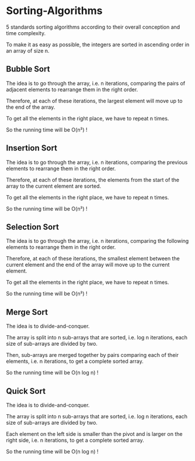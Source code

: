 # Sorting-Algorithms

5 standards sorting algorithms according to their overall conception and time complexity.

To make it as easy as possible, the integers are sorted in ascending order in an array of size n.

## Bubble Sort

The idea is to go through the array, i.e. n iterations, comparing the pairs of adjacent elements to rearrange them in the right order.

Therefore, at each of these iterations, the largest element will move up to the end of the array. 

To get all the elements in the right place, we have to repeat n times. 

So the running time will be O(n²) !

## Insertion Sort

The idea is to go through the array, i.e. n iterations, comparing the previous elements to rearrange them in the right order.

Therefore, at each of these iterations, the elements from the start of the array to the current element are sorted.

To get all the elements in the right place, we have to repeat n times. 

So the running time will be O(n²) !

## Selection Sort

The idea is to go through the array, i.e. n iterations, comparing the following elements to rearrange them in the right order.

Therefore, at each of these iterations, the smallest element between the current element and the end of the array will move up to the current element.

To get all the elements in the right place, we have to repeat n times. 

So the running time will be O(n²) !

## Merge Sort

The idea is to divide-and-conquer. 

The array is split into n sub-arrays that are sorted, i.e. log n iterations, each size of sub-arrays are divided by two. 

Then, sub-arrays are merged together by pairs comparing each of their elements, i.e. n iterations, to get a complete sorted array. 

So the running time will be O(n log n) !

## Quick Sort

The idea is to divide-and-conquer.

The array is split into n sub-arrays that are sorted, i.e. log n iterations, each size of sub-arrays are divided by two. 

Each element on the left side is smaller than the pivot and is larger on the right side, i.e. n iterations, to get a complete sorted array. 

So the running time will be O(n log n) !
